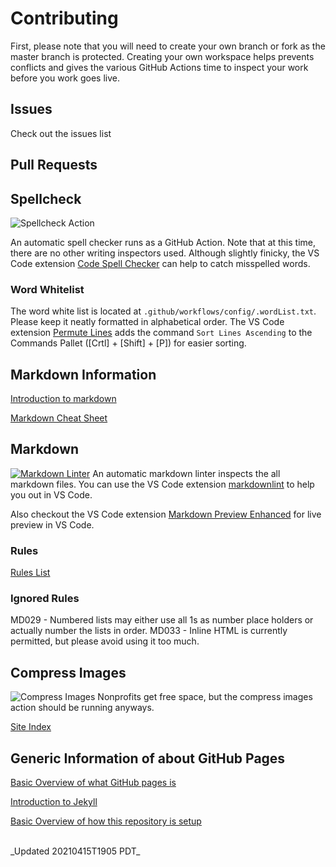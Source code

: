 # Contributing

First, please note that you will need to create your own branch or fork as the master branch is protected.  Creating your own workspace helps prevents conflicts and gives the various GitHub Actions time to inspect your work before you work goes live.

## Issues

Check out the issues list

## Pull Requests

## Spellcheck

![Spellcheck Action](https://github.com/frc6506/docs/workflows/Spellcheck%20Action/badge.svg)

An automatic spell checker runs as a GitHub Action.  Note that at this time, there are no other writing inspectors used.  Although slightly finicky, the VS Code extension [Code Spell Checker](https://marketplace.visualstudio.com/items?itemName=streetsidesoftware.code-spell-checker) can help to catch misspelled words.

### Word Whitelist

The word white list is located at `.github/workflows/config/.wordList.txt`.  Please keep it neatly formatted in alphabetical order.  The VS Code extension [Permute Lines](https://marketplace.visualstudio.com/items?itemName=earshinov.permute-lines) adds the command `Sort Lines Ascending` to the Commands Pallet ([Crtl] + [Shift] + [P]) for easier sorting.

## Markdown Information

[Introduction to markdown](https://www.markdownguide.org/getting-started/)

[Markdown Cheat Sheet](https://www.markdownguide.org/cheat-sheet/)

## Markdown

[![Markdown Linter](https://github.com/frc6506/docs/actions/workflows/markdownwonLinter.yml/badge.svg)](https://github.com/frc6506/docs/actions/workflows/markdownwonLinter.yml)
An automatic markdown linter inspects the all markdown files.  You can use the VS Code extension [markdownlint](https://marketplace.visualstudio.com/items?itemName=DavidAnson.vscode-markdownlint) to help you out in VS Code.

Also checkout the VS Code extension [Markdown Preview Enhanced](https://marketplace.visualstudio.com/items?itemName=shd101wyy.markdown-preview-enhanced) for live preview in VS Code.

### Rules

[Rules List](https://github.com/DavidAnson/markdownlint/blob/main/doc/Rules.md})

### Ignored Rules

MD029 - Numbered lists may either use all 1s as number place holders or actually number the lists in order.
MD033 - Inline HTML is currently permitted, but please avoid using it too much.

## Compress Images

![Compress Images](https://github.com/frc6506/docs/workflows/Compress%20Images/badge.svg)
Nonprofits get free space, but the compress images action should be running anyways.

[Site Index](https://frc6506.github.io/docs/index)

## Generic Information of about GitHub Pages

[Basic Overview of what GitHub pages is](https://pages.github.com/)

[Introduction to Jekyll](https://help.github.com/en/github/working-with-github-pages/setting-up-a-github-pages-site-with-jekyll)

[Basic Overview of how this repository is setup](https://nicolas-van.github.io/easy-markdown-to-github-pages/)

<br>
_Updated 20210415T1905 PDT_
